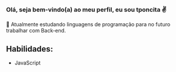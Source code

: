 ### Olá, seja bem-vindo(a) ao meu perfil, eu sou tponcita ✌️

🌟 Atualmente estudando linguagens de programação para no futuro trabalhar com Back-end.

## Habilidades:
- JavaScript
